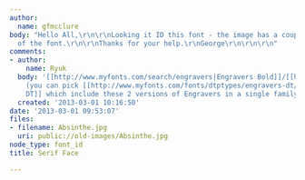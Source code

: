 ```yaml
---
author:
  name: gfmcclure
body: "Hello All,\r\n\r\nLooking it ID this font - the image has a couple of styles
  of the font.\r\n\r\nThanks for your help.\r\nGeorge\r\n\r\n\r\n"
comments:
- author:
    name: Ryuk
  body: '[[http://www.myfonts.com/search/engravers|Engravers Bold]]/[[http://www.myfonts.com/search/chevalier|Chevalier]]
    (you can pick [[http://www.myfonts.com/fonts/dtptypes/engravers-dt/|Engravers
    DT]] which include these 2 versions of Engravers in a single family)'
  created: '2013-03-01 10:16:50'
date: '2013-03-01 09:53:07'
files:
- filename: Absinthe.jpg
  uri: public://old-images/Absinthe.jpg
node_type: font_id
title: Serif Face

---
```

